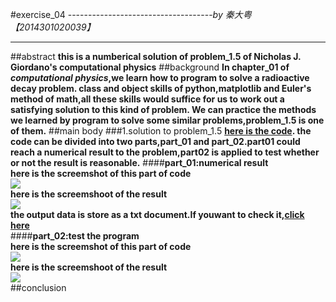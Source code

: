 #exercise_04
------------------------------------*by 秦大粤【2014301020039】*
***
##abstract
**this is a numberical solution of problem_1.5 of Nicholas J. Giordano's computational physics**
##background
**In chapter_01 of *computational physics*,we learn how to program to solve a radioactive decay problem.
class and object skills of python,matplotlib and Euler's method of math,all these skills would suffice for us to 
work out a satisfying solution to this kind of problem.
We can practice the methods we learned by program to solve some similar problems,problem_1.5 is one of them.**
##main body
###1.solution to problem_1.5
**[here is the code](https://github.com/OrionPaxxx/computational_physics_N2014301020039/blob/master/exercise_04/-----problem_1.5_of_computational_physics.py).
the code can be divided into two parts,part_01 and part_02.part01 could reach a numerical result to the problem,part02
is applied to test whether or not the result is reasonable.**
####**part_01:numerical result**  
**here is the screemshot of this part of code**     
![](https://github.com/OrionPaxxx/computational_physics_N2014301020039/blob/master/exercise_04/-----code_part_01.png)    
**here is the screemshoot of the result**       
![](https://github.com/OrionPaxxx/computational_physics_N2014301020039/blob/master/exercise_04/-----result.png)  
**the output data is store as a txt document.If youwant to check it,[click here](https://github.com/OrionPaxxx/computational_physics_N2014301020039/blob/master/exercise_04/-----data_of_problem1.5.txt  )**          
####**part_02:test the program**    
**here is the screemshot of this part of code**    
![](https://github.com/OrionPaxxx/computational_physics_N2014301020039/blob/master/exercise_04/-----code_part_02.png)    
**here is the screemshoot of the result**       
![](https://github.com/OrionPaxxx/computational_physics_N2014301020039/blob/master/exercise_04/-----result_of_test.png)     
##conclusion



